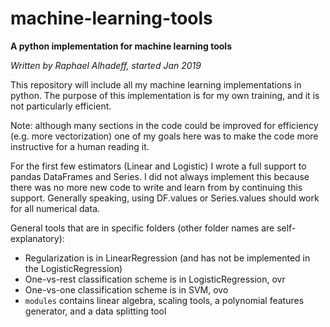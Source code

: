 # machine-learning-tools
**A python implementation for machine learning tools**

*Written by Raphael Alhadeff, started Jan 2019*

This repository will include all my machine learning implementations in python. The purpose of this implementation is for my own training, and it is not particularly efficient.

Note: although many sections in the code could be improved for efficiency (e.g. more vectorization) one of my goals here was to make the code more instructive for a human reading it.

For the first few estimators (Linear and Logistic) I wrote a full support to pandas DataFrames and Series. I did not always implement this because there was no more new code to write and learn from by continuing this support. Generally speaking, using DF.values or Series.values should work for all numerical data.


General tools that are in specific folders (other folder names are self-explanatory):
 * Regularization is in LinearRegression (and has not be implemented in the LogisticRegression)
 * One-vs-rest classification scheme is in LogisticRegression, ovr
 * One-vs-one classification scheme is in SVM, ovo
 * `modules` contains linear algebra, scaling tools, a polynomial features generator, and a data splitting tool
